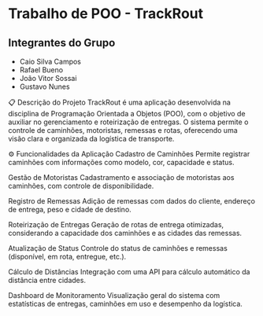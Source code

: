 # Trabalho de POO - TrackRout

## Integrantes do Grupo

* Caio Silva Campos
* Rafael Bueno
* João Vitor Sossai
* Gustavo Nunes

📋 Descrição do Projeto
TrackRout é uma aplicação desenvolvida na disciplina de Programação Orientada a Objetos (POO), com o objetivo de auxiliar no gerenciamento e roteirização de entregas. O sistema permite o controle de caminhões, motoristas, remessas e rotas, oferecendo uma visão clara e organizada da logística de transporte.

⚙️ Funcionalidades da Aplicação
Cadastro de Caminhões
Permite registrar caminhões com informações como modelo, cor, capacidade e status.

Gestão de Motoristas
Cadastramento e associação de motoristas aos caminhões, com controle de disponibilidade.

Registro de Remessas
Adição de remessas com dados do cliente, endereço de entrega, peso e cidade de destino.

Roteirização de Entregas
Geração de rotas de entrega otimizadas, considerando a capacidade dos caminhões e as cidades das remessas.

Atualização de Status
Controle do status de caminhões e remessas (disponível, em rota, entregue, etc.).

Cálculo de Distâncias
Integração com uma API para cálculo automático da distância entre cidades.

Dashboard de Monitoramento
Visualização geral do sistema com estatísticas de entregas, caminhões em uso e desempenho da logística.
